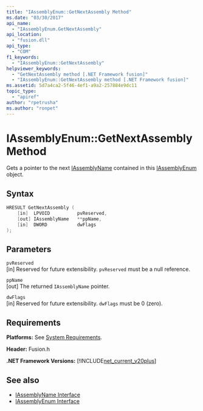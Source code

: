 ```yaml
---
title: "IAssemblyEnum::GetNextAssembly Method"
ms.date: "03/30/2017"
api_name: 
  - "IAssemblyEnum.GetNextAssembly"
api_location: 
  - "fusion.dll"
api_type: 
  - "COM"
f1_keywords: 
  - "IAssemblyEnum::GetNextAssembly"
helpviewer_keywords: 
  - "GetNextAssembly method [.NET Framework fusion]"
  - "IAssemblyEnum::GetNextAssembly method [.NET Framework fusion]"
ms.assetid: 5d7a4ca2-5f46-4ef1-a9a2-257884e9dc11
topic_type: 
  - "apiref"
author: "rpetrusha"
ms.author: "ronpet"
---
```

# IAssemblyEnum::GetNextAssembly Method
Gets a pointer to the next [IAssemblyName](iassemblyname-interface.md) contained in this [IAssemblyEnum](iassemblyenum-interface.md) object.  
  
## Syntax  
  
```cpp  
HRESULT GetNextAssembly (  
    [in]  LPVOID          pvReserved,  
    [out] IAssemblyName   **ppName,  
    [in]  DWORD           dwFlags  
);  
```  
  
## Parameters  
 `pvReserved`  
 [in] Reserved for future extensibility. `pvReserved` must be a null reference.  
  
 `ppName`  
 [out] The returned `IAssemblyName` pointer.  
  
 `dwFlags`  
 [in] Reserved for future extensibility. `dwFlags` must be 0 (zero).  
  
## Requirements  
 **Platforms:** See [System Requirements](../../get-started/system-requirements.md).  
  
 **Header:** Fusion.h  
  
 **.NET Framework Versions:** [!INCLUDE[net_current_v20plus](../../../../includes/net-current-v20plus-md.md)]  
  
## See also

- [IAssemblyName Interface](iassemblyname-interface.md)
- [IAssemblyEnum Interface](iassemblyenum-interface.md)
